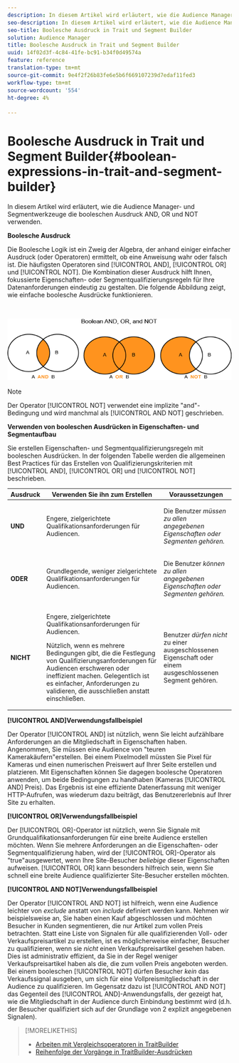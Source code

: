 ```yaml
---
description: In diesem Artikel wird erläutert, wie die Audience Manager- und Segmentwerkzeuge die booleschen Ausdruck AND, OR und NOT verwenden.
seo-description: In diesem Artikel wird erläutert, wie die Audience Manager- und Segmentwerkzeuge die booleschen Ausdruck AND, OR und NOT verwenden.
seo-title: Boolesche Ausdruck in Trait und Segment Builder
solution: Audience Manager
title: Boolesche Ausdruck in Trait und Segment Builder
uuid: 14f02d3f-4c84-41fe-bc91-b34f0d49574a
feature: reference
translation-type: tm+mt
source-git-commit: 9e4f2f26b83fe6e5b6f669107239d7edaf11fed3
workflow-type: tm+mt
source-wordcount: '554'
ht-degree: 4%

---
```



# Boolesche Ausdruck in Trait und Segment Builder{#boolean-expressions-in-trait-and-segment-builder}

In diesem Artikel wird erläutert, wie die Audience Manager- und Segmentwerkzeuge die booleschen Ausdruck AND, OR und NOT verwenden.

<!-- 

c_tb_boolean.xml

 -->

**Boolesche Ausdruck**

Die Boolesche Logik ist ein Zweig der Algebra, der anhand einiger einfacher Ausdruck (oder Operatoren) ermittelt, ob eine Anweisung wahr oder falsch ist. Die häufigsten Operatoren sind [!UICONTROL AND], [!UICONTROL OR] und [!UICONTROL NOT]. Die Kombination dieser Ausdruck hilft Ihnen, fokussierte Eigenschaften- oder Segmentqualifizierungsregeln für Ihre Datenanforderungen eindeutig zu gestalten. Die folgende Abbildung zeigt, wie einfache boolesche Ausdrücke funktionieren.

<br>

![](assets/BooleanOverview_small.png)

>[!NOTE]
>
>Der Operator [!UICONTROL NOT] verwendet eine implizite &quot;and&quot;-Bedingung und wird manchmal als [!UICONTROL AND NOT] geschrieben.

**Verwenden von booleschen Ausdrücken in Eigenschaften- und Segmentaufbau**

Sie erstellen Eigenschaften- und Segmentqualifizierungsregeln mit booleschen Ausdrücken. In der folgenden Tabelle werden die allgemeinen Best Practices für das Erstellen von Qualifizierungskriterien mit [!UICONTROL AND], [!UICONTROL OR] und [!UICONTROL NOT] beschrieben.

<table id="table_C762872C98F54C4A86A2F1C840A86657"> 
 <thead> 
  <tr> 
   <th colname="col1" class="entry"> Ausdruck  </th> 
   <th colname="col2" class="entry"> Verwenden Sie ihn zum Erstellen </th> 
   <th colname="col3" class="entry"> Voraussetzungen </th> 
  </tr>
 </thead>
 <tbody> 
  <tr> 
   <td colname="col1"> <p><b><span class="wintitle"> UND</span></b> </p> </td> 
   <td colname="col2"> <p>Engere, zielgerichtete Qualifikationsanforderungen für Audiencen. </p> </td> 
   <td colname="col3"> <p>Die Benutzer <i>müssen zu allen angegebenen Eigenschaften oder Segmenten gehören.</i> </p> </td> 
  </tr> 
  <tr> 
   <td colname="col1"> <p><b><span class="wintitle"> ODER</span></b> </p> </td> 
   <td colname="col2"> <p>Grundlegende, weniger zielgerichtete Qualifikationsanforderungen für Audiencen. </p> </td> 
   <td colname="col3"> <p>Die Benutzer <i>können zu allen angegebenen Eigenschaften oder Segmenten gehören.</i> </p> </td> 
  </tr> 
  <tr> 
   <td colname="col1"> <p><b><span class="wintitle"> NICHT</span></b> </p> </td> 
   <td colname="col2"> <p>Engere, zielgerichtete Qualifikationsanforderungen für Audiencen. </p> <p>Nützlich, wenn es mehrere Bedingungen gibt, die die Festlegung von Qualifizierungsanforderungen für Audiencen erschweren oder ineffizient machen. Gelegentlich ist es einfacher, Anforderungen zu validieren, die ausschließen anstatt einschließen. </p> </td> 
   <td colname="col3"> <p>Benutzer <i>dürfen nicht</i> zu einer ausgeschlossenen Eigenschaft oder einem ausgeschlossenen Segment gehören. </p> </td> 
  </tr> 
 </tbody> 
</table>

**[!UICONTROL AND]Verwendungsfallbeispiel**

Der Operator [!UICONTROL AND] ist nützlich, wenn Sie leicht aufzählbare Anforderungen an die Mitgliedschaft in Eigenschaften haben. Angenommen, Sie müssen eine Audience von &quot;teuren Kamerakäufern&quot;erstellen. Bei einem Pixelmodell müssten Sie Pixel für Kameras und einen numerischen Preiswert auf Ihrer Seite erstellen und platzieren. Mit Eigenschaften können Sie dagegen boolesche Operatoren anwenden, um beide Bedingungen zu handhaben (Kameras [!UICONTROL AND] Preis). Das Ergebnis ist eine effiziente Datenerfassung mit weniger HTTP-Aufrufen, was wiederum dazu beiträgt, das Benutzererlebnis auf Ihrer Site zu erhalten.

**[!UICONTROL OR]Verwendungsfallbeispiel**

Der [!UICONTROL OR]-Operator ist nützlich, wenn Sie Signale mit Grundqualifikationsanforderungen für eine breite Audience erstellen möchten. Wenn Sie mehrere Anforderungen an die Eigenschaften- oder Segmentqualifizierung haben, wird der [!UICONTROL OR]-Operator als &quot;true&quot;ausgewertet, wenn Ihre Site-Besucher *beliebige* dieser Eigenschaften aufweisen. [!UICONTROL OR] kann besonders hilfreich sein, wenn Sie schnell eine breite Audience qualifizierter Site-Besucher erstellen möchten.

**[!UICONTROL AND NOT]Verwendungsfallbeispiel**

Der Operator [!UICONTROL AND NOT] ist hilfreich, wenn eine Audience leichter von *exclude* anstatt von *include* definiert werden kann. Nehmen wir beispielsweise an, Sie haben einen Kauf abgeschlossen und möchten Besucher in Kunden segmentieren, die nur Artikel zum vollen Preis betrachten. Statt eine Liste von Signalen für alle qualifizierenden Voll- oder Verkaufspreisartikel zu erstellen, ist es möglicherweise einfacher, Besucher zu qualifizieren, wenn sie *nicht* einen Verkaufspreisartikel gesehen haben. Dies ist administrativ effizient, da Sie in der Regel weniger Verkaufspreisartikel haben als die, die zum vollen Preis angeboten werden. Bei einem booleschen [!UICONTROL NOT] dürfen Besucher *kein* das Verkaufssignal ausgeben, um sich für eine Vollpreismitgliedschaft in der Audience zu qualifizieren. Im Gegensatz dazu ist [!UICONTROL AND NOT] das Gegenteil des [!UICONTROL AND]-Anwendungsfalls, der gezeigt hat, wie die Mitgliedschaft in der Audience durch Einbindung bestimmt wird (d.h. der Besucher qualifiziert sich auf der Grundlage von 2 explizit angegebenen Signalen).

>[!MORELIKETHIS]
>
>* [Arbeiten mit Vergleichsoperatoren in TraitBuilder](../features/traits/trait-comparison-operators.md)
>* [Reihenfolge der Vorgänge in TraitBuilder-Ausdrücken](../features/traits/trait-operator-precedence.md)

